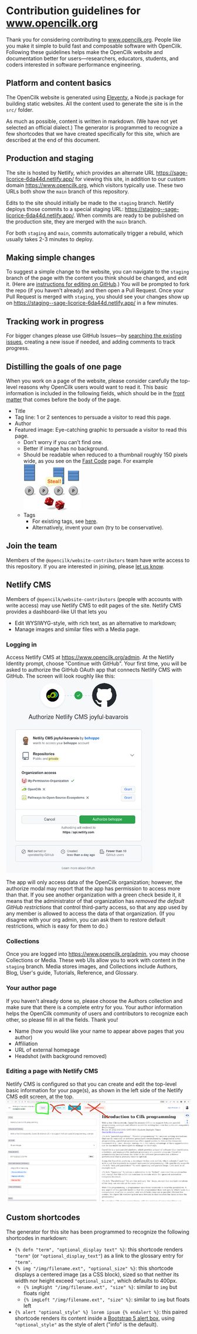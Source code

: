 # Contribution guidelines for www.opencilk.org

Thank you for considering contributing to www.opencilk.org. People like you make it simple to build fast and composable software with OpenCilk. Following these guidelines helps make the OpenCilk website and documentation better for users&mdash;researchers, educators, students, and coders interested in software performance engineering.

## Platform and content basics

The OpenCilk website is generated using [Eleventy](https://www.11ty.dev/), a Node.js package for building static websites.
All the content used to generate the site is in the `src/` folder.

As much as possible, content is written in markdown. (We have not yet selected an official dialect.) 
The generator is programmed to recognize a few shortcodes that we have created specifically for this site, which are described at the end of this document.

## Production and staging

The site is hosted by Netlify, which provides an alternate URL https://sage-licorice-6da44d.netlify.app/ for viewing this site, in addition to our custom domain https://www.opencilk.org, which visitors typically use. These two URLs both show the `main` branch of this repository.

Edits to the site should initially be made to the `staging` branch.
Netlify deploys those commits to a special staging URL: https://staging--sage-licorice-6da44d.netlify.app/.
When commits are ready to be published on the production site, they are
merged with the `main` branch. 

For both `staging` and `main`, commits automatically trigger a rebuild, which
usually takes 2-3 minutes to deploy.

## Making simple changes

To suggest a simple change to the website, you can navigate to the `staging` branch of the page with the content you think should be changed, and edit it.
(Here are [instructions for editing on GitHub](https://docs.github.com/en/repositories/working-with-files/managing-files/editing-files).)
You will be prompted to fork the repo (if you haven't already) and then open a Pull Request.
Once your Pull Request is merged with `staging`, you should see your changes show up on https://staging--sage-licorice-6da44d.netlify.app/ in a few minutes.

## Tracking work in progress

For bigger changes please use GitHub Issues&mdash;by [searching the existing issues](https://github.com/OpenCilk/www.opencilk.org/issues), creating a new issue if needed, and adding comments to track progress.

## Distilling the goals of one page

When you work on a page of the website, please consider carefully the top-level reasons why OpenCilk users would want to read it. This basic information is included in the following fields, which should be in the [front matter](https://www.11ty.dev/docs/data-frontmatter/) that comes before the body of the page.

- Title
- Tag line: 1 or 2 sentences to persuade a visitor to read this page.
- Author
- Featured image: Eye-catching graphic to persuade a visitor to read this page.
  * Don’t worry if you can’t find one.
  * Better if image has no background.
  * Should be readable when reduced to a thumbnail roughly 150 pixels wide, as you see on the [Fast Code](https://www.opencilk.org/posts) page. For example </br>![random-work-steal](/src/img/random-work-steal-154px.png)
  * Tags
    - For existing tags, see [here](https://www.opencilk.org/tags/news/).
    - Alternatively, invent your own (try to be conservative).

## Join the team

Members of the `@opencilk/website-contributors` team have write access to this repository.
If you are interested in joining, please [let us know](https://github.com/orgs/OpenCilk/discussions).

## Netlify CMS

Members of `@opencilk/website-contributors` (people with accounts with write access) may use Netlify CMS to edit pages of the site. 
Netlify CMS provides a dashboard-like UI that lets you

- Edit WYSIWYG-style, with rich text, as an alternative to markdown;
- Manage images and similar files with a Media page.

### Logging in

Access Netlify CMS at https://www.opencilk.org/admin. At the Netlify Identity prompt, choose "Continue with GitHub". Your first time, you will be asked to authorize the GitHub OAuth app that connects Netlify CMS with GitHub. The screen will look roughly like this:
</br>![Netlify CMS GitHub OAuth](src/img/Netlify%20CMS%20GitHub%20OAuth.png)

The app will only access data of the OpenCilk organization;
however, the authorize modal may report that the app has permission to access more than that. If you see another organization with a green check beside it, it means that the administrator of that organization has *removed the default GitHub restrictions* that control third-party access, so that any app used by any member is allowed to access the data of that organization. (If you disagree with your org admin, you can ask them to restore default restrictions, which is easy for them to do.)

### Collections

Once you are logged into https://www.opencilk.org/admin, you may choose Collections or Media. These web UIs allow you to work with content in the `staging` branch.
Media stores images, and 
Collections include Authors, Blog, User's guide, Tutorials, Reference, and Glossary.

### Your author page

If you haven't already done so, please choose the Authors collection and make sure that there is a complete entry for you. Your author information helps the OpenCilk community of users and contributors to recognize each other, so please fill in all the fields. Thank you!

- Name (how you would like your name to appear above pages that you author)
- Affiliation
- URL of external homepage
- Headshot (with background removed)

### Editing a page with Netlify CMS

Netlify CMS is configured so that you can create and edit the top-level basic information for your page(s), as shown in the left side of the Netlify CMS edit screen, at the top. </br>![netlify-cms-editor](/src/img/netlify-cms-editor.png)

## Custom shortcodes

The generator for this site has been programmed to recognize the following shortcodes in markdown:

- `{% defn "term", "optional_display text" %}`: this shortcode renders `"term"` (or `"optional_display_text"`) as a link to the glossary entry for `"term"`.
- `{% img "/img/filename.ext", "optional_size" %}`: this shortcode displays a centered image (as a CSS block), sized so that neither its width nor height exceed `"optional_size"`, which defaults to 400px.
  * `{% imgRight "/img/filename.ext", "size" %}`: similar to `img` but floats right
  * `{% imgLeft "/img/filename.ext", "size" %}`: similar to `img` but floats left
- `{% alert "optional_style" %} lorem ipsum {% endalert %}`: this paired shortcode renders its content inside a [Bootstrap 5 alert box](https://getbootstrap.com/docs/5.0/components/alerts/), using `"optional_style"` as the style of alert ("info" is the default).
